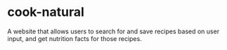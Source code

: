 # cook-natural
A website that allows users to search for and save recipes based on user input, and get nutrition facts for those recipes.
